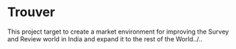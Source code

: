 # Trouver

This project target to create a market  environment for improving the Survey and Review world in India and expand it to the rest of the World../..
